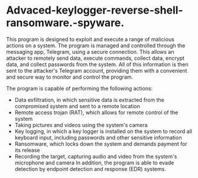 # Advaced-keylogger-reverse-shell-ransomware.-spyware.
This program is designed to exploit and execute a range of malicious actions on a system. The program is managed and controlled through the messaging app, Telegram, using a secure connection. This allows an attacker to remotely send data, execute commands, collect data, encrypt data, and collect passwords from the system. All of this information is then sent to the attacker's Telegram account, providing them with a convenient and secure way to monitor and control the program.

The program is capable of performing the following actions:

- Data exfiltration, in which sensitive data is extracted from the compromised system and sent to a remote location
- Remote access trojan (RAT), which allows for remote control of the system
- Taking pictures and videos using the system's camera
- Key logging, in which a key logger is installed on the system to record all keyboard input, including passwords and other sensitive information
- Ransomware, which locks down the system and demands payment for its release
- Recording the target, capturing audio and video from the system's microphone and camera
In addition, the program is able to evade detection by endpoint detection and response (EDR) systems.
